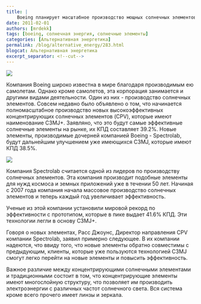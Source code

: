 ```yaml
---
title: |
    Boeing планирует масштабное производство мощных солнечных элементов!
date: 2011-02-01
authors: [mrdekk]
tags: [boeing, солнечная энергия, солнечные элементы]
categories: [Альтернативная энергетика]
permalink: /blog/alternative_energy/283.html
blogcat: Альтернативная энергетика
excerpt_separator: <!--cut-->
---
```



![](http://itw66.ru/uploads/images/00/00/01/2011/02/01/a4b413.jpg)


Компания Boeing широко известна в мире благодаря производимым ею самолетам. Однако кроме самолетов, эта корпорация занимается и другими видами деятельности. Один из них - производство солнечных элементов. Совсем недавно было объявлено о том, что начинается полномасштабное производство новых высокоэффективных концентрирующих солнечных элементов (CPV), которые имеют наименование C3MJ+. Заявляно, что это будут самые эффективные солнечные элементы на рынке, их КПД составляет 39.2%. Новые элементы, производимые дочерней компанией Boeing - Spectrolab, будут дальнейшим улучшением уже имеющихся C3MJ, которые имеют КПД 38.5%.


<!--cut-->



![](http://itw66.ru/uploads/images/00/00/01/2011/02/01/36141c.gif)


Компания Spectrolab считается одной из лидеров по производству солнечных элементов. Эта компания производит подобные элементы для нужд космоса и земных приложений уже в течении 50 лет. Начиная с 2007 года компания начала массовое производство солнечных элементов и теперь каждый год увеличивает эффективность.

Ученые из этой компании установили мировой рекорд по эффективности с прототипом, которые в пике выдает 41.6% КПД. Эти технологии легли в основу C3MJ+.

Говоря о новых элементах, Расс Джоунс, Директор направления CPV компании Spectrolab, заявил примерно следующее. В их компании надеются, что ввиду того, что новые элементы обратно совместимы с предыдующим, клиенты, которые уже пользуются технологией C3MJ смогут легко перейти на новые элементы и повысить эффективность.

Важное различие между концентрирующими солнечными элементами и традиционными состоит в том, что концентрирующие элементы имеют многослойную структуру, что позволяет им производить электроэнергии с различных частот солнечного света. Вся система кроме всего прочего имеет линзы и зеркала.
